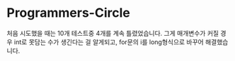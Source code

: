 # Programmers-Circle
처음 시도했을 때는 10개 테스트중 4개를 계속 틀렸었습니다.
그게 매개변수가 커질 경우 int로 못담는 수가 생긴다는 걸 알게되고, for문의 i를 long형식으로 바꾸어 해결했습니다.
